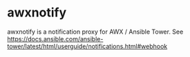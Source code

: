 # awxnotify

awxnotify is a notification proxy for AWX / Ansible Tower. See https://docs.ansible.com/ansible-tower/latest/html/userguide/notifications.html#webhook
